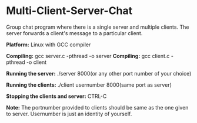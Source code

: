 # Multi-Client-Server-Chat
Group chat program where there is a single server and multiple clients. The server forwards a client's message to a particular client.

<b>Platform:</b> Linux with GCC compiler

<b>Compiling:</b> gcc server.c -pthread -o server
<b>Compiling:</b> gcc client.c -pthread -o client

<b>Running the server:</b> ./server 8000(or any other port number of your choice)

<b>Running the clients:</b> ./client usernumber 8000(same port as server)

<b>Stopping the clients and server:</b> CTRL-C

<b>Note:</b> The portnumber provided to clients should be same as the one given to server. Usernumber is just an identity of yourself.
